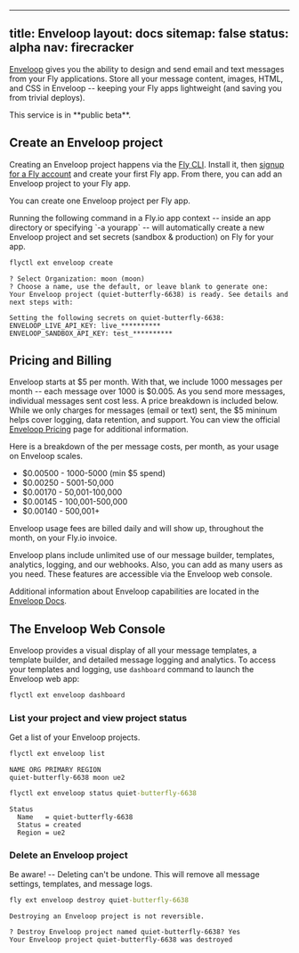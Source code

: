
---
title: Enveloop
layout: docs
sitemap: false
status: alpha
nav: firecracker
---

[Enveloop](https://enveloop.com) gives you the ability to design and send email and text messages from your Fly applications. Store all your message content, images, HTML, and CSS in Enveloop -- keeping your Fly apps lightweight (and saving you from trivial deploys).

<aside class="callout">
This service is in **public beta**.
</aside>

## Create an Enveloop project
Creating an Enveloop project happens via the [Fly CLI](/docs/hands-on/install-flyctl/). Install it, then [signup for a Fly account](https://fly.io/docs/getting-started/log-in-to-fly/) and create your first Fly app. From there, you can add an Enveloop project to your Fly app.

You can create one Enveloop project per Fly app.

<aside class="callout">Running the following command in a Fly.io app context -- inside an app directory or specifying `-a yourapp` -- will automatically create a new Enveloop project and set secrets (sandbox & production) on Fly for your app.</aside>

```cmd
flyctl ext enveloop create
```

```output
? Select Organization: moon (moon)
? Choose a name, use the default, or leave blank to generate one:
Your Enveloop project (quiet-butterfly-6638) is ready. See details and next steps with:

Setting the following secrets on quiet-butterfly-6638:
ENVELOOP_LIVE_API_KEY: live_**********
ENVELOOP_SANDBOX_API_KEY: test_**********
```

## Pricing and Billing

Enveloop starts at $5 per month. With that, we include 1000 messages per month -- each message over 1000 is $0.005. As you send more messages, individual messages sent cost less. A price breakdown is included below. While we only charges for messages (email or text) sent, the $5 mininum helps cover logging, data retention, and support. You can view the official [Enveloop Pricing](https://enveloop.com/pricing) page for additional information.

<aside class="callout">
Here is a breakdown of the per message costs, per month, as your usage on Enveloop scales.

* $0.00500 - 1000-5000 (min $5 spend)
* $0.00250 - 5001-50,000
* $0.00170 - 50,001-100,000
* $0.00145 - 100,001-500,000
* $0.00140 - 500,001+
</aside>

Enveloop usage fees are billed daily and will show up, throughout the month, on your Fly.io invoice.

<aside class="callout">
Enveloop plans include unlimited use of our message builder, templates, analytics, logging, and our webhooks. Also, you can add as many users as you need. These features are accessible via the Enveloop web console.

Additional information about Enveloop capabilities are located in the [Enveloop Docs](https://docs.enveloop.com).
</aside>
  

## The Enveloop Web Console
Enveloop provides a visual display of all your message templates, a template builder, and detailed message logging and analytics. To access your templates and logging, use `dashboard` command to launch the Enveloop web app:

```cmd
flyctl ext enveloop dashboard
```

### List your project and view project status
Get a list of your Enveloop projects.

```cmd
flyctl ext enveloop list
```

```output
NAME ORG PRIMARY REGION
quiet-butterfly-6638 moon ue2
```

```cmd
flyctl ext enveloop status quiet-butterfly-6638
```

```output
Status
  Name   = quiet-butterfly-6638
  Status = created
  Region = ue2
```  

### Delete an Enveloop project
Be aware! -- Deleting can't be undone. This will remove all message settings, templates, and message logs.

```cmd
fly ext enveloop destroy quiet-butterfly-6638
```

```output
Destroying an Enveloop project is not reversible.

? Destroy Enveloop project named quiet-butterfly-6638? Yes
Your Enveloop project quiet-butterfly-6638 was destroyed
```